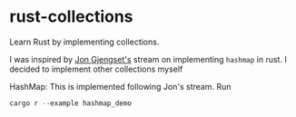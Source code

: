 # rust-collections
Learn Rust by implementing collections.

I was inspired by [Jon Gjengset's](https://www.youtube.com/channel/UC_iD0xppBwwsrM9DegC5cQQ) stream on implementing `hashmap` in rust. I decided to implement other collections myself

HashMap:
This is implemented following Jon's stream. Run
```rust
cargo r --example hashmap_demo
```